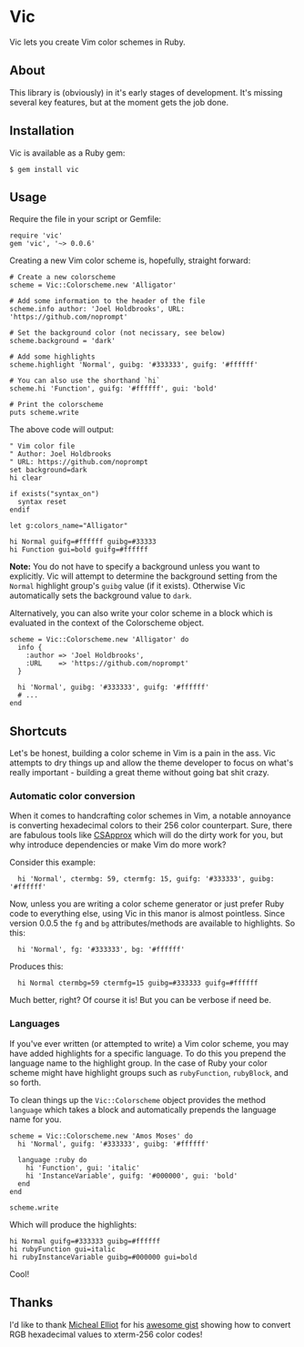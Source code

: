 # Vic

Vic lets you create Vim color schemes in Ruby.

## About

This library is (obviously) in it's early stages of development. It's missing
several key features, but at the moment gets the job done.

## Installation

Vic is available as a Ruby gem:

    $ gem install vic

## Usage

Require the file in your script or Gemfile:

    require 'vic'
    gem 'vic', '~> 0.0.6'

Creating a new Vim color scheme is, hopefully, straight forward:

    # Create a new colorscheme
    scheme = Vic::Colorscheme.new 'Alligator'

    # Add some information to the header of the file
    scheme.info author: 'Joel Holdbrooks', URL: 'https://github.com/noprompt'

    # Set the background color (not necissary, see below)
    scheme.background = 'dark'

    # Add some highlights
    scheme.highlight 'Normal', guibg: '#333333', guifg: '#ffffff'

    # You can also use the shorthand `hi`
    scheme.hi 'Function', guifg: '#ffffff', gui: 'bold'

    # Print the colorscheme
    puts scheme.write

The above code will output:

    " Vim color file
    " Author: Joel Holdbrooks
    " URL: https://github.com/noprompt
    set background=dark
    hi clear

    if exists("syntax_on")
      syntax reset
    endif

    let g:colors_name="Alligator"

    hi Normal guifg=#ffffff guibg=#33333
    hi Function gui=bold guifg=#ffffff

**Note:** You do not have to specify a background unless you want to
explicitly. Vic will attempt to determine the background setting from the
`Normal` highlight group's `guibg` value (if it exists). Otherwise Vic
automatically sets the background value to `dark`.

Alternatively, you can also write your color scheme in a block which is
evaluated in the context of the Colorscheme object.

    scheme = Vic::Colorscheme.new 'Alligator' do
      info {
        :author => 'Joel Holdbrooks',
        :URL    => 'https://github.com/noprompt'
      }

      hi 'Normal', guibg: '#333333', guifg: '#ffffff'
      # ...
    end

## Shortcuts

Let's be honest, building a color scheme in Vim is a pain in the ass. Vic
attempts to dry things up and allow the theme developer to focus on what's
really important - building a great theme without going bat shit crazy.

### Automatic color conversion

When it comes to handcrafting color schemes in Vim, a notable annoyance is
converting hexadecimal colors to their 256 color counterpart. Sure, there are
fabulous tools like [CSApprox](http://www.vim.org/scripts/script.php?script_id=2390)
which will do the dirty work for you, but why introduce dependencies or make
Vim do more work?

Consider this example:

      hi 'Normal', ctermbg: 59, ctermfg: 15, guifg: '#333333', guibg: '#ffffff'

Now, unless you are writing a color scheme generator or just prefer Ruby code to
everything else, using Vic in this manor is almost pointless. Since version
0.0.5 the `fg` and `bg` attributes/methods are available to highlights. So
this:

      hi 'Normal', fg: '#333333', bg: '#ffffff'

Produces this:

      hi Normal ctermbg=59 ctermfg=15 guibg=#333333 guifg=#ffffff

Much better, right? Of course it is! But you can be verbose if need be.

### Languages

If you've ever written (or attempted to write) a Vim color scheme, you may have
added highlights for a specific language. To do this you prepend the language
name to the highlight group. In the case of Ruby your color scheme might have
highlight groups such as `rubyFunction`, `rubyBlock`, and so forth.

To clean things up the `Vic::Colorscheme` object provides the method `language`
which takes a block and automatically prepends the language name for you.

    scheme = Vic::Colorscheme.new 'Amos Moses' do
      hi 'Normal', guifg: '#333333', guibg: '#ffffff'

      language :ruby do
        hi 'Function', gui: 'italic'
        hi 'InstanceVariable', guifg: '#000000', gui: 'bold'
      end
    end

    scheme.write

Which will produce the highlights:

    hi Normal guifg=#333333 guibg=#ffffff
    hi rubyFunction gui=italic
    hi rubyInstanceVariable guibg=#000000 gui=bold

Cool!

## Thanks

I'd like to thank [Micheal Elliot](https://github.com/MicahElliott) for his
[awesome gist](https://gist.github.com/719710) showing how to convert RGB
hexadecimal values to xterm-256 color codes!
